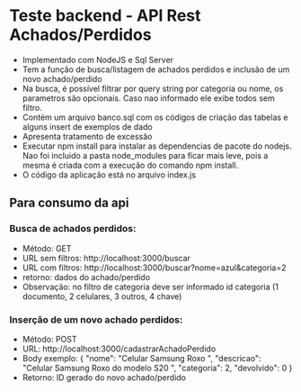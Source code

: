 # Teste backend - API Rest Achados/Perdidos


- Implementado com NodeJS e Sql Server
- Tem a função de busca/listagem de achados perdidos e inclusão de um novo achado/perdido
- Na busca, é possível filtrar por query string por categoria ou nome, os parametros são opcionais. Caso nao informado ele exibe todos sem filtro.
- Contém um arquivo banco.sql com os códigos de criação das tabelas e alguns insert de exemplos de dado
- Apresenta tratamento de excessão
- Executar npm install para instalar as dependencias de pacote do nodejs. Nao foi incluido a pasta node_modules para ficar mais leve, pois a mesma é criada com a execução do comando npm install.
- O código da aplicação está no arquivo index.js

## Para consumo da api


### Busca de achados perdidos:

- Método: GET
- URL sem filtros: http://localhost:3000/buscar
- URL com filtros: http://localhost:3000/buscar?nome=azul&categoria=2
- retorno: dados do achado/perdido
- Observação: no filtro de categoria deve ser informado id categoria (1 documento, 2 celulares, 3 outros, 4 chave)


### Inserção de um novo achado perdidos:

- Método: POST
- URL: http://localhost:3000/cadastrarAchadoPerdido
- Body exemplo:  {
        "nome": "Celular Samsung Roxo  ",
        "descricao": "Celular Samsung Roxo do modelo S20 ",
        "categoria": 2,
        "devolvido": 0
}
- Retorno: ID gerado do novo achado/perdido